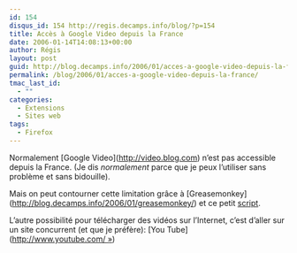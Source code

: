 ```yaml
---
id: 154
disqus_id: 154 http://regis.decamps.info/blog/?p=154
title: Accès à Google Video depuis la France
date: 2006-01-14T14:08:13+00:00
author: Régis
layout: post
guid: http://blog.decamps.info/2006/01/acces-a-google-video-depuis-la-france/
permalink: /blog/2006/01/acces-a-google-video-depuis-la-france/
tmac_last_id:
  - ""
categories:
  - Extensions
  - Sites web
tags:
  - Firefox
---
```

Normalement \[Google Video\](http://video.blog.com) n’est pas accessible depuis la France. (Je dis _normalement_ parce que je peux l’utiliser sans problème et sans bidouille).

Mais on peut contourner cette limitation grâce à \[Greasemonkey\](http://blog.decamps.info/2006/01/greasemonkey/) et ce petit   <a alt="Script greasemonkey pour accéder à google video depuis la France" href="http://www.prendreuncafe.com/blog/2006/01/09/376-acces-a-google-video-depuis-la-france-grace-a-greasemonkey">script</a>.

L’autre possibilité pour télécharger des vidéos sur l’Internet, c’est d’aller sur un site concurrent (et que je préfère): \[You Tube\](http://www.youtube.com/ »)

